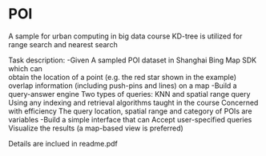 # POI
A sample for urban computing in big data course
KD-tree is utilized for range search and nearest search

Task description:
-Given 
  A sampled POI dataset in Shanghai
  Bing Map SDK which can  
    obtain the location of a point (e.g. the red star shown in the example)
    overlap information (including push-pins and lines) on a map
-Build a query-answer engine
  Two types of queries: KNN and spatial range query
  Using any indexing and retrieval algorithms taught in the course 
  Concerned with efficiency
  The query location, spatial range and category of POIs are variables 
-Build a simple interface that can 
  Accept user-specified queries 
  Visualize the results (a map-based view is preferred)


Details are inclued in readme.pdf
